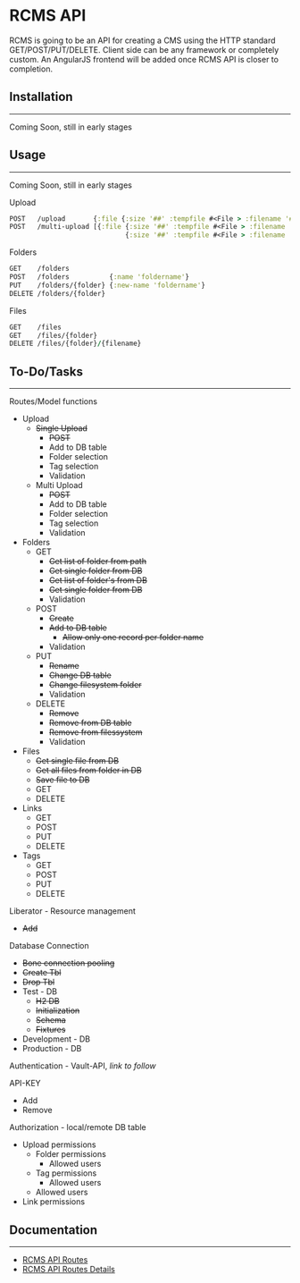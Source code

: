 # RCMS API

RCMS is going to be an API for creating a CMS using the HTTP standard GET/POST/PUT/DELETE. Client side can be any framework or completely custom. An AngularJS frontend will be added once RCMS API is closer to completion. 

## Installation
---
Coming Soon, still in early stages

## Usage
---
Coming Soon, still in early stages

Upload
```clojure
POST   /upload       {:file {:size '##' :tempfile #<File > :filename '######'}}
POST   /multi-upload [{:file {:size '##' :tempfile #<File > :filename '######'}
                             {:size '##' :tempfile #<File > :filename '######'}}]
```

Folders
```clojure
GET    /folders
POST   /folders          {:name 'foldername'}
PUT    /folders/{folder} {:new-name 'foldername'}
DELETE /folders/{folder} 
```

Files
```clojure
GET    /files
GET    /files/{folder}
DELETE /files/{folder}/{filename}
```

## To-Do/Tasks
---
Routes/Model functions
* Upload
    * ~~Single Upload~~
        * ~~POST~~ 
        * Add to DB table
        * Folder selection
        * Tag selection
        * Validation  
    * Multi Upload
        * ~~POST~~ 
        * Add to DB table   
        * Folder selection
        * Tag selection
        * Validation  
* Folders
    * GET
        * ~~Get list of folder from path~~
        * ~~Get single folder from DB~~
        * ~~Get list of folder's from DB~~
        * ~~Get single folder from DB~~
        * Validation
    * POST
        * ~~Create~~
        * ~~Add to DB table~~
            * ~~Allow only one record per folder name~~ 
        * Validation
    * PUT
        * ~~Rename~~
        * ~~Change DB table~~
        * ~~Change filesystem folder~~
        * Validation
    * DELETE
        * ~~Remove~~
        * ~~Remove from DB table~~
        * ~~Remove from filessystem~~
        * Validation
* Files
    * ~~Get single file from DB~~
    * ~~Get all files from folder in DB~~
    * ~~Save file to DB~~
    * GET
    * DELETE
* Links
    * GET
    * POST
    * PUT
    * DELETE
* Tags
    * GET
    * POST
    * PUT
    * DELETE

Liberator - Resource management
* ~~Add~~

Database Connection
* ~~Bone connection pooling~~
* ~~Create Tbl~~
* ~~Drop Tbl~~
* Test - DB
    * ~~H2 DB~~
    * ~~Initialization~~
    * ~~Schema~~
    * ~~Fixtures~~
* Development - DB
* Production - DB

Authentication - Vault-API, *link to follow*

API-KEY
* Add
* Remove

Authorization - local/remote DB table
* Upload permissions
    * Folder permissions
        * Allowed users 
    * Tag permissions
        * Allowed users
    * Allowed users
* Link permissions


## Documentation
---
* [RCMS API Routes](https://github.com/yatesj9/rcms/blob/master/doc/routes.md)
* [RCMS API Routes Details](https://github.com/yatesj9/rcms/blob/master/doc/routes_details.md)